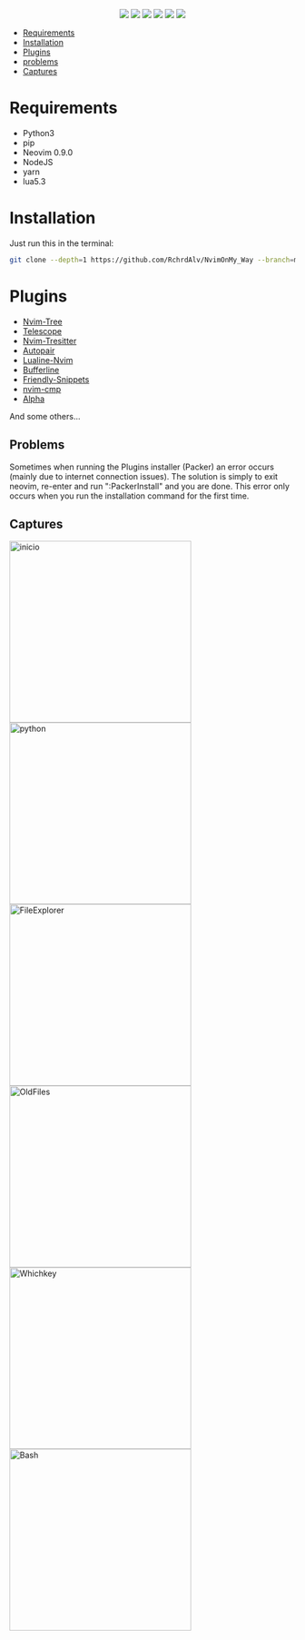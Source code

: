  <p align="Center">
  <img src="https://res.cloudinary.com/dhqo7n9gd/image/upload/v1683993382/NvimOnMy_Way/NvimOnMyWay_jtlcp1.jpg" >
  <img src="https://img.shields.io/badge/-%3E=0.8.0-success?logo=neovim&logoColor=ffffff&labelColor=246FFF&color=7A7A7A" >
  <img src="https://img.shields.io/badge/-Lua-success?logo=lua&logoColor=ffffff&labelColor=246FFF&color=7A7A7A" >
  <img src="https://img.shields.io/badge/-Linux-success?logo=linux&logoColor=ffffff&labelColor=246FFF&color=7A7A7A" >
  <img src="https://img.shields.io/badge/-Neovim-success?logo=neovim&logoColor=ffffff&labelColor=246FFF&color=7A7A7A" >
  <img src="https://img.shields.io/badge/-vim-success?logo=vim&logoColor=ffffff&labelColor=246FFF&color=7A7A7A" >
 </p>


- [Requirements](#requirements)
- [Installation](#installation)
- [Plugins](#Plugins)
- [problems](#problems)
- [Captures](#captures)


# Requirements

- Python3
- pip
- Neovim 0.9.0
- NodeJS
- yarn
- lua5.3

# Installation

Just run this in the terminal:

```bash 
git clone --depth=1 https://github.com/RchrdAlv/NvimOnMy_Way --branch=main ~/.config/nvim && nvim -c ":PackerInstall"; nvim -c ":lua InstallLSPs()"
```
# Plugins
- [Nvim-Tree](https://github.com/nvim-tree/nvim-tree.lua)
- [Telescope](https://github.com/nvim-telescope/telescope.nvim)
- [Nvim-Tresitter](https://github.com/nvim-treesitter/nvim-treesitter)
- [Autopair](https://github.com/windwp/nvim-autopairs)
- [Lualine-Nvim](https://github.com/nvim-lualine/lualine.nvim)
- [Bufferline](https://github.com/akinsho/bufferline.nvim)
- [Friendly-Snippets](https://github.com/rafamadriz/friendly-snippets)
- [nvim-cmp](https://github.com/hrsh7th/nvim-cmp)
- [Alpha](https://github.com/goolord/alpha-nvim)
 
 And some others...

## Problems
Sometimes when running the Plugins installer (Packer) an error occurs (mainly due to internet connection issues). The solution is simply to exit neovim, re-enter and run ":PackerInstall" and you are done.
This error only occurs when you run the installation command for the first time.

## Captures

<img src='https://res.cloudinary.com/dhqo7n9gd/image/upload/v1683989991/NvimOnMy_Way/Alpha.jpg.jpg' alt="inicio" width=320  >
<img src='https://res.cloudinary.com/dhqo7n9gd/image/upload/v1683990002/NvimOnMy_Way/Python.jpg.jpg' alt="python" width=320>
<img src='https://res.cloudinary.com/dhqo7n9gd/image/upload/v1683990014/NvimOnMy_Way/FileExplorer.jpg.jpg' alt="FileExplorer" width=320>
<img src='https://res.cloudinary.com/dhqo7n9gd/image/upload/v1683990001/NvimOnMy_Way/OldFiles.jpg.jpg' alt="OldFiles" width=320>
<img src='https://res.cloudinary.com/dhqo7n9gd/image/upload/v1683990003/NvimOnMy_Way/Whickey.jpg.jpg' alt="Whichkey" width=320>
<img src='https://res.cloudinary.com/dhqo7n9gd/image/upload/v1683989991/NvimOnMy_Way/Bash.jpg.jpg' alt="Bash" width=320>

